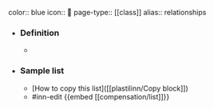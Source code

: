 color:: blue
icon:: 💸
page-type:: [[class]]
alias:: relationships

- ### Definition 
  - 
- ### Sample list
  - [How to copy this list]([[plastilinn/Copy block]])
  - #inn-edit {{embed [[compensation/list]]}}


